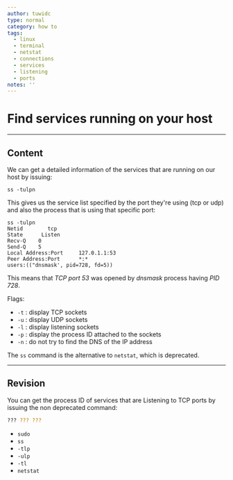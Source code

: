 ```yaml
---
author: tuwidc
type: normal
category: how to
tags:
  - linux
  - terminal
  - netstat
  - connections
  - services
  - listening
  - ports
notes: ''
---
```


# Find services running on your host


---

## Content

We can get a detailed information of the services that are running on our host by issuing:

```plain-text
ss -tulpn
```

This gives us the service list specified by the port they're using (tcp or udp) and also the process that is using that specific port:

```plain-text
ss -tulpn
Netid        tcp
State 	   Listen
Recv-Q 	  0
Send-Q 	  5      
Local Address:Port     127.0.1.1:53
Peer Address:Port      *:*
users:(("dnsmask', pid=728, fd=5))
```

This means that *TCP port 53* was opened by *dnsmask* process having *PID 728*.

Flags:

- `-t` : display TCP sockets
- `-u` : display UDP sockets
- `-l` : display listening sockets
- `-p` : display the process ID attached to the sockets
- `-n` : do not try to find the DNS of the IP address

The `ss` command is the alternative to `netstat`, which is deprecated.


---

## Revision

You can get the process ID of services that are Listening to TCP ports by issuing the non deprecated command:

```bash
??? ??? ???
```

- `sudo`
- `ss`
- `-tlp`
- `-ulp`
- `-tl`
- `netstat`
